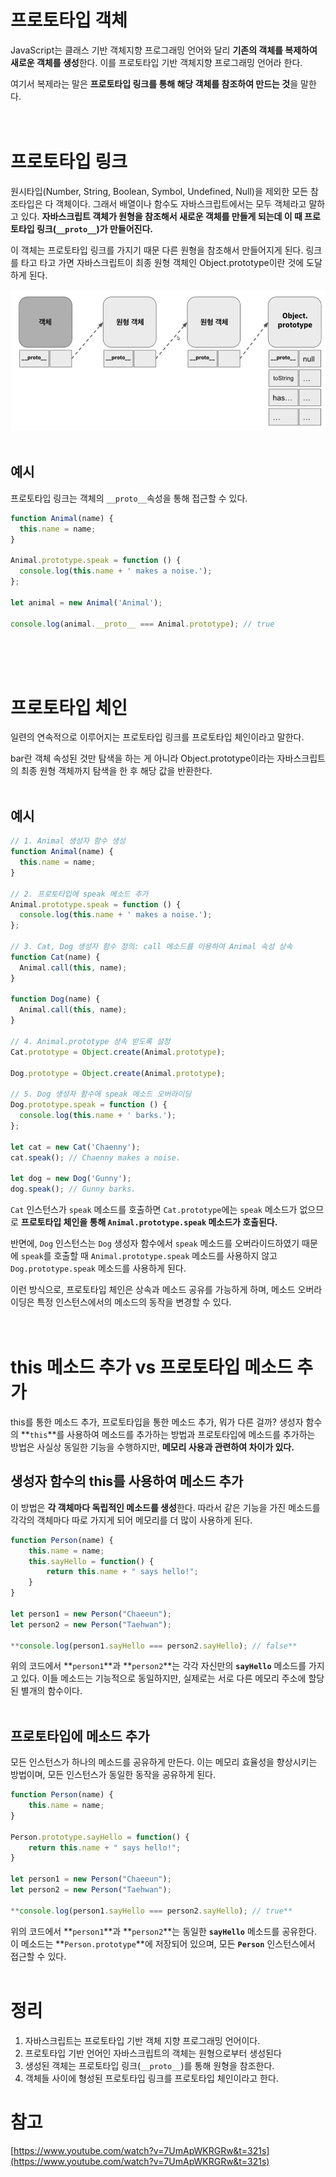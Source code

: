 # 프로토타입 객체

JavaScript는 클래스 기반 객체지향 프로그래밍 언어와 달리 **기존의 객체를 복제하여 새로운 객체를 생성**한다. 이를 프로토타입 기반 객체지향 프로그래밍 언어라 한다.

여기서 복제라는 말은 **프로토타입 링크를 통해 해당 객체를 참조하여 만드는 것**을 말한다.<br/><br/><br/>

# 프로토타입 링크

원시타입(Number, String, Boolean, Symbol, Undefined, Null)을 제외한 모든 참조타입은 다 객체이다. 그래서 배열이나 함수도 자바스크립트에서는 모두 객체라고 말하고 있다. **자바스크립트 객체가 원형을 참조해서 새로운 객체를 만들게 되는데 이 때 프로토타입 링크(`__proto__`)가 만들어진다.**

이 객체는 프로토타입 링크를 가지기 때문 다른 원형을 참조해서 만들어지게 된다. 링크를 타고 타고 가면 자바스크립트이 최종 원형 객체인 Object.prototype이란 것에 도달하게 된다.

<img src="../../../images/Language/JavaScript/prototype/prototype-link.png"><br/><br/>

## 예시

프로토타입 링크는 객체의 `__proto__`속성을 통해 접근할 수 있다.

```jsx
function Animal(name) {
  this.name = name;
}

Animal.prototype.speak = function () {
  console.log(this.name + ' makes a noise.');
};

let animal = new Animal('Animal');

console.log(animal.__proto__ === Animal.prototype); // true
```

<br/><br/><br/>

# 프로토타입 체인

일련의 연속적으로 이루어지는 프로토타입 링크를 프로토타입 체인이라고 말한다.

bar란 객체 속성된 것만 탐색을 하는 게 아니라 Object.prototype이라는 자바스크립트의 최종 원형 객체까지 탐색을 한 후 해당 값을 반환한다.<br/><br/>

## 예시

```jsx
// 1. Animal 생성자 함수 생성
function Animal(name) {
  this.name = name;
}

// 2. 프로토타입에 speak 메소드 추가
Animal.prototype.speak = function () {
  console.log(this.name + ' makes a noise.');
};

// 3. Cat, Dog 생성자 함수 정의: call 메소드를 이용하여 Animal 속성 상속
function Cat(name) {
  Animal.call(this, name);
}

function Dog(name) {
  Animal.call(this, name);
}

// 4. Animal.prototype 상속 받도록 설정
Cat.prototype = Object.create(Animal.prototype);

Dog.prototype = Object.create(Animal.prototype);

// 5. Dog 생성자 함수에 speak 메소드 오버라이딩
Dog.prototype.speak = function () {
  console.log(this.name + ' barks.');
};

let cat = new Cat('Chaenny');
cat.speak(); // Chaenny makes a noise.

let dog = new Dog('Gunny');
dog.speak(); // Gunny barks.
```

`Cat` 인스턴스가 `speak` 메소드를 호출하면 `Cat.prototype`에는 `speak` 메소드가 없으므로 **프로토타입 체인을 통해 `Animal.prototype.speak` 메소드가 호출된다.**

반면에, `Dog` 인스턴스는 `Dog` 생성자 함수에서 `speak` 메소드를 오버라이드하였기 때문에 `speak`를 호출할 때 `Animal.prototype.speak` 메소드를 사용하지 않고 `Dog.prototype.speak` 메소드를 사용하게 된다.

이런 방식으로, 프로토타입 체인은 상속과 메소드 공유를 가능하게 하며, 메소드 오버라이딩은 특정 인스턴스에서의 메소드의 동작을 변경할 수 있다.<br/><br/><br/>

# this 메소드 추가 vs 프로토타입 메소드 추가

this를 통한 메소드 추가, 프로토타입을 통한 메소드 추가, 뭐가 다른 걸까? 생성자 함수의 **`this`**를 사용하여 메소드를 추가하는 방법과 프로토타입에 메소드를 추가하는 방법은 사실상 동일한 기능을 수행하지만, **메모리 사용과 관련하여 차이가 있다.**

## 생성자 함수의 this를 사용하여 메소드 추가

이 방법은 **각 객체마다 독립적인 메소드를 생성**한다. 따라서 같은 기능을 가진 메소드를 각각의 객체마다 따로 가지게 되어 메모리를 더 많이 사용하게 된다.

```jsx
function Person(name) {
    this.name = name;
    this.sayHello = function() {
        return this.name + " says hello!";
    }
}

let person1 = new Person("Chaeeun");
let person2 = new Person("Taehwan");

**console.log(person1.sayHello === person2.sayHello); // false**
```

위의 코드에서 **`person1`**과 **`person2`**는 각각 자신만의 **`sayHello`** 메소드를 가지고 있다. 이들 메소드는 기능적으로 동일하지만, 실제로는 서로 다른 메모리 주소에 할당된 별개의 함수이다.<br/><br/>

## 프로토타입에 메소드 추가

모든 인스턴스가 하나의 메소드를 공유하게 만든다. 이는 메모리 효율성을 향상시키는 방법이며, 모든 인스턴스가 동일한 동작을 공유하게 된다.

```jsx
function Person(name) {
    this.name = name;
}

Person.prototype.sayHello = function() {
    return this.name + " says hello!";
}

let person1 = new Person("Chaeeun");
let person2 = new Person("Taehwan");

**console.log(person1.sayHello === person2.sayHello); // true**
```

위의 코드에서 **`person1`**과 **`person2`**는 동일한 **`sayHello`** 메소드를 공유한다. 이 메소드는 **`Person.prototype`**에 저장되어 있으며, 모든 **`Person`** 인스턴스에서 접근할 수 있다.<br/><br/>

# 정리

1. 자바스크립트는 프로토타입 기반 객체 지향 프로그래밍 언어이다.
2. 프로토타입 기반 언어인 자바스크립트의 객체는 원형으로부터 생성된다
3. 생성된 객체는 프로토타입 링크(`__proto__`)를 통해 원형을 참조한다.
4. 객체들 사이에 형성된 프로토타입 링크를 프로토타입 체인이라고 한다.

# 참고

[https://www.youtube.com/watch?v=7UmApWKRGRw&t=321s](https://www.youtube.com/watch?v=7UmApWKRGRw&t=321s)
